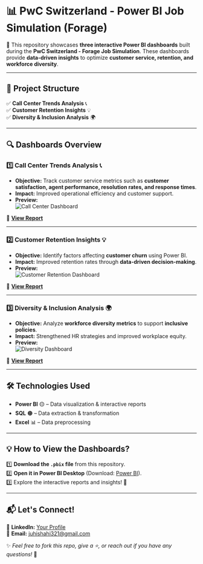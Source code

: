 # 📊 PwC Switzerland - Power BI Job Simulation (Forage)

🚀 This repository showcases **three interactive Power BI dashboards** built during the **PwC Switzerland - Forage Job Simulation**. These dashboards provide **data-driven insights** to optimize **customer service, retention, and workforce diversity**.

---

## 📂 Project Structure  
✅ **Call Center Trends Analysis** 📞  
✅ **Customer Retention Insights** 💡  
✅ **Diversity & Inclusion Analysis** 🌍  

---

## 🔍 Dashboards Overview  

### **1️⃣ Call Center Trends Analysis** 📞  
- **Objective:** Track customer service metrics such as **customer satisfaction, agent performance, resolution rates, and response times**.  
- **Impact:** Improved operational efficiency and customer support.  
- **Preview:**  
  ![Call Center Dashboard](screenshots/call-center.png)

🔗 **[View Report](Call-Center-Trends-Analysis/call-center-report.pdf)**  

---

### **2️⃣ Customer Retention Insights** 💡  
- **Objective:** Identify factors affecting **customer churn** using Power BI.  
- **Impact:** Improved retention rates through **data-driven decision-making**.  
- **Preview:**  
  ![Customer Retention Dashboard](screenshots/customer-retention.png)

🔗 **[View Report](Customer-Retention-Insights/churn-analysis-report.pdf)**  

---

### **3️⃣ Diversity & Inclusion Analysis** 🌍  
- **Objective:** Analyze **workforce diversity metrics** to support **inclusive policies**.  
- **Impact:** Strengthened HR strategies and improved workplace equity.  
- **Preview:**  
  ![Diversity Dashboard](screenshots/diversity.png)

🔗 **[View Report](Diversity-Inclusion-Analysis/diversity-report.pdf)**  

---

## 🛠 Technologies Used  
- **Power BI** 🟡 – Data visualization & interactive reports  
- **SQL** 🟠 – Data extraction & transformation  
- **Excel** 📊 – Data preprocessing  

---

## 💡 How to View the Dashboards?  
1️⃣ **Download the `.pbix` file** from this repository.  
2️⃣ **Open it in Power BI Desktop** (Download: [Power BI](https://powerbi.microsoft.com/en-us/desktop/)).  
3️⃣ Explore the interactive reports and insights! 🚀  

---

## 📬 Let's Connect!  
💼 **LinkedIn:** [Your Profile](https://linkedin.com/in/yourprofile)  
📧 **Email:** [juhishahi321@gmail.com](mailto:juhishahi321@gmail.com)  

✨ _Feel free to fork this repo, give a ⭐, or reach out if you have any questions!_ 🚀

